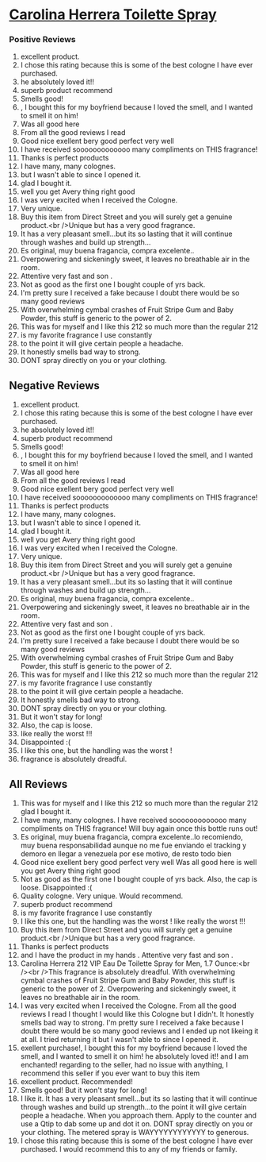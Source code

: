 # [Carolina Herrera  Toilette Spray](https://products.checkmycream.com/products/Carolina-Herrera-Toilette-Spray.html)

### Positive Reviews

<ol>
      <li>excellent product.</li>
      <li>I chose this rating because this is some of the best cologne I have ever purchased.  </li>
      <li>he absolutely loved it!!</li>
      <li>superb product recommend</li>
      <li>Smells good!</li>
      <li>, I bought this for my boyfriend because I loved the smell, and I wanted to smell it on him!</li>
      <li>Was all good  here</li>
      <li>From all the good reviews I read</li>
      <li>Good nice exellent bery good perfect very well</li>
      <li>I have received sooooooooooooo many compliments on THIS fragrance!  </li>
      <li>Thanks is perfect products</li>
      <li>I have many,  many colognes.  </li>
      <li>but I wasn&#x27;t able to since I opened it.</li>
      <li>glad I bought it.</li>
      <li>well you get Avery thing right good</li>
      <li>I was very excited when I received the Cologne.  </li>
      <li>Very unique.</li>
      <li>Buy this item from Direct Street and you will surely get a genuine product.&lt;br /&gt;Unique but has a very good fragrance.</li>
      <li>It has a very pleasant smell...but its so lasting that it will continue through washes and build up strength...</li>
      <li>Es original, muy buena fragancia, compra excelente..</li>
      <li>Overpowering and sickeningly sweet, it leaves no breathable air in the room.</li>
      <li>Attentive very fast and son .</li>
      <li>Not as good as the first one I bought couple of yrs back.</li>
      <li>I&#x27;m pretty sure I received a fake because I doubt there would be so many good reviews</li>
      <li>With overwhelming cymbal crashes of Fruit Stripe Gum and Baby Powder, this stuff is generic to the power of 2.  </li>
      <li>This was for myself and I like this 212 so much more than the regular 212</li>
      <li>is my favorite fragrance I use constantly</li>
      <li>to the point it will give certain people a headache.</li>
      <li>It honestly smells bad way to strong.  </li>
      <li>DONT spray directly on you or your clothing.  </li>
</ol>


<h2>Negative Reviews</h2>
<ol>
<li> excellent product.</li>
<li> I chose this rating because this is some of the best cologne I have ever purchased.  </li>
<li> he absolutely loved it!!</li>
<li> superb product recommend</li>
<li> Smells good!</li>
<li> , I bought this for my boyfriend because I loved the smell, and I wanted to smell it on him!</li>
<li> Was all good  here</li>
<li> From all the good reviews I read</li>
<li> Good nice exellent bery good perfect very well</li>
<li> I have received sooooooooooooo many compliments on THIS fragrance!  </li>
<li> Thanks is perfect products</li>
<li> I have many,  many colognes.  </li>
<li> but I wasn&#x27;t able to since I opened it.</li>
<li> glad I bought it.</li>
<li> well you get Avery thing right good</li>
<li> I was very excited when I received the Cologne.  </li>
<li> Very unique.</li>
<li> Buy this item from Direct Street and you will surely get a genuine product.&lt;br /&gt;Unique but has a very good fragrance.</li>
<li> It has a very pleasant smell...but its so lasting that it will continue through washes and build up strength...</li>
<li> Es original, muy buena fragancia, compra excelente..</li>
<li> Overpowering and sickeningly sweet, it leaves no breathable air in the room.</li>
<li> Attentive very fast and son .</li>
<li> Not as good as the first one I bought couple of yrs back.</li>
<li> I&#x27;m pretty sure I received a fake because I doubt there would be so many good reviews</li>
<li> With overwhelming cymbal crashes of Fruit Stripe Gum and Baby Powder, this stuff is generic to the power of 2.  </li>
<li> This was for myself and I like this 212 so much more than the regular 212</li>
<li> is my favorite fragrance I use constantly</li>
<li> to the point it will give certain people a headache.</li>
<li> It honestly smells bad way to strong.  </li>
<li> DONT spray directly on you or your clothing.  </li>
<li> But it won&#x27;t stay for long!</li>
<li> Also, the cap is loose.</li>
<li> like really the worst !!!</li>
<li> Disappointed :(</li>
<li> I like this one, but the handling was the worst !</li>
<li> fragrance is absolutely dreadful.  </li>
</ol>

<h2>All Reviews</h2>

<ol>
    <li> This was for myself and I like this 212 so much more than the regular 212 glad I bought it.</li>
    <li> I have many,  many colognes.  I have received sooooooooooooo many compliments on THIS fragrance!  Will buy again once this bottle runs out!</li>
    <li> Es original, muy buena fragancia, compra excelente..lo recomiendo, muy buena responsabilidad aunque no me fue enviando el tracking y demoro en llegar a venezuela por ese motivo, de resto todo bien</li>
    <li> Good nice exellent bery good perfect very well Was all good  here is well you get Avery thing right good</li>
    <li> Not as good as the first one I bought couple of yrs back. Also, the cap is loose. Disappointed :(</li>
    <li> Quality cologne. Very unique. Would recommend.</li>
    <li> superb product recommend</li>
    <li> is my favorite fragrance I use constantly</li>
    <li> I like this one, but the handling was the worst ! like really the worst !!!</li>
    <li> Buy this item from Direct Street and you will surely get a genuine product.&lt;br /&gt;Unique but has a very good fragrance.</li>
    <li> Thanks is perfect products</li>
    <li> and I have the product in my hands . Attentive very fast and son .</li>
    <li> Carolina Herrera 212 VIP Eau De Toilette Spray for Men, 1.7 Ounce:&lt;br /&gt;&lt;br /&gt;This fragrance is absolutely dreadful.  With overwhelming cymbal crashes of Fruit Stripe Gum and Baby Powder, this stuff is generic to the power of 2.  Overpowering and sickeningly sweet, it leaves no breathable air in the room.</li>
    <li> I was very excited when I received the Cologne.  From all the good reviews I read I thought I would like this Cologne but I didn&#x27;t.  It honestly smells bad way to strong.  I&#x27;m pretty sure I received a fake because I doubt there would be so many good reviews and I ended up not likeing it at all.  I tried returning it but I wasn&#x27;t able to since I opened it.</li>
    <li> exellent purchase!, I bought this for my boyfriend because I loved the smell, and I wanted to smell it on him! he absolutely loved it!! and I am enchanted! regarding to the seller, had no issue with anything, I recommend this seller if you ever want to buy this item</li>
    <li> excellent product. Recommended!</li>
    <li> Smells good! But it won&#x27;t stay for long!</li>
    <li> I like it.  It has a very pleasant smell...but its so lasting that it will continue through washes and build up strength...to the point it will give certain people a headache. When you approach them.  Apply to the counter and use a Qtip to dab some up and dot it on.  DONT spray directly on you or your clothing.  The metered spray is WAYYYYYYYYYYYY to generous.</li>
    <li> I chose this rating because this is some of the best cologne I have ever purchased.  I would recommend this to any of my friends or family.</li>
</ol>




